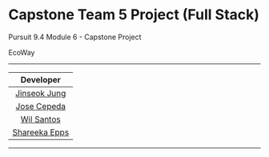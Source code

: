 # Capstone Team 5 Project (Full Stack)

Pursuit 9.4 Module 6 - Capstone Project

EcoWay

---

|                     Developer                     |
| :-----------------------------------------------: |
|    [Jinseok Jung](https://github.com/pjungjs)     |
|    [Jose Cepeda](https://github.com/JoseC620)     |
|   [Wil Santos](https://github.com/shaketastic)    |
| [Shareeka Epps](https://github.com/Wilsantos1975) |

---
